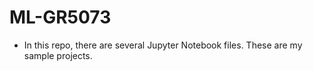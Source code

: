 # ML-GR5073
- In this repo, there are several Jupyter Notebook files. These are my sample projects.
